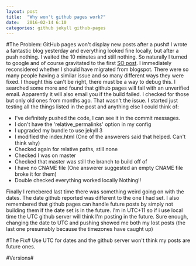 ```yaml
---
layout: post
title:  "Why won't github pages work?"
date:   2016-02-14 6:10
categories: github jekyll github-pages 
---
```

#The Problem: GitHub pages won't display new posts after a push#
I wrote a fantastic blog yesterday and everything looked fine locally, but after a push nothing. I waited the 10 minutes and still nothing. So naturally I turned to google and of course gravitated to the first [SO post](http://stackoverflow.com/questions/20422279/github-pages-are-not-updating). I immediately reconsidered whether I should have migrated from blogspot. There were so many people having a similar issue and so many different ways they were fixed.  I thought this can't be right, there must be a way to debug this. I searched some more and found that github pages will fail with an unverified email. Apparently it will also email you if the build failed. I checked for those but only old ones from months ago. That wasn't the issue. I started just testing all the things listed in the post and anything else I could think of: 
* I've definitely pushed the code, I can see it in the commit messages. 
* I don't have the 'relative_permalinks' option in my config
* I upgraded my bundle to use jekyll 3
* I modified the index.html (One of the answerers said that helped. Can't think why)
* Checked again for relative paths, still none
* Checked I was on master
* Checked that master was still the branch to build off of
* I have no CNAME file (One answerer suggested an empty CNAME file broke it for them)
* Double checked everything worked locally
Nothing!!

Finally I remebered last time there was something weird going on with the dates. The date github reported was different to the one I had set. I also remembered that github pages can handle future posts by simply not building them if the date set is in the future. I'm in UTC+11 so if i use local time the UTC github server will think I'm posting in the future. Sure enough, changing the date to UTC and pushing showed me both my lost posts (the last one presumably because the timezones have caught up) 

#The Fix#
Use UTC for dates and the github server won't think my posts are future ones.

#Versions#
